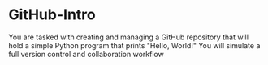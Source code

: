 # GitHub-Intro
You are tasked with creating and managing a GitHub repository that will hold a simple Python program that prints "Hello, World!" You will simulate a full version control and collaboration workflow 
